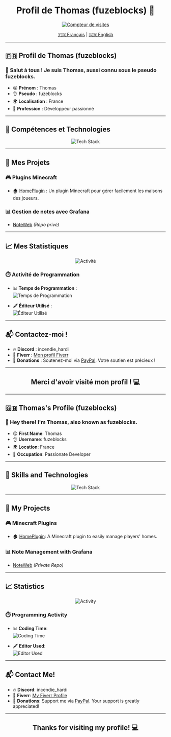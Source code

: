 <h1 align="center">Profil de Thomas (fuzeblocks) 👋</h1>

<p align="center">
  <a href="https://visitcount.itsvg.in">
    <img src="https://visitcount.itsvg.in/api?id=fuzeblocks&label=Profile%20Views&color=3&icon=5&pretty=true" alt="Compteur de visites" />
  </a>
</p>

<p align="center">
  <a href="#profil-francais">🇫🇷 Français</a> | <a href="#english-profile">🇬🇧 English</a>
</p>

---

<a id="profil-francais"></a>
## 🇫🇷 Profil de Thomas (fuzeblocks)

### 👋 Salut à tous ! Je suis **Thomas**, aussi connu sous le pseudo **fuzeblocks**.

- 😜 **Prénom** : Thomas  
- 👌 **Pseudo** : fuzeblocks  
- 🌍 **Localisation** : France  
- 💼 **Profession** : Développeur passionné  

---

## 🔧 Compétences et Technologies  
<div align="center">
  <img src="https://skillicons.dev/icons?i=java,js,html,css,git,github,minecraft" alt="Tech Stack" />
</div>

---

## 🚀 Mes Projets  

### 🎮 **Plugins Minecraft**  
- 🏠 [HomePlugin](https://github.com/fuzeblocks/HomePlugin) : Un plugin Minecraft pour gérer facilement les maisons des joueurs.

### 📊 **Gestion de notes avec Grafana**  
- [NoteWeb](https://notes.fuzeblocks.icu) _(Repo privé)_  

---

## 📈 Mes Statistiques  

<p align="center">
  <img src="https://wakatime.com/share/@fuzeblocks/baa801c8-17ad-4702-9b5a-b201d4e072a5.svg" alt="Activité" />
</p>

### ⏱️ Activité de Programmation  
- 📊 **Temps de Programmation** :  
  <img src="https://wakatime.com/share/@fuzeblocks/5e74bcae-91ae-4a57-8924-413becb56c7d.svg" alt="Temps de Programmation" />  

- 🖋️ **Éditeur Utilisé** :  
  <img src="https://wakatime.com/share/@fuzeblocks/7c177d34-3c18-421e-bf7e-d53532ad2d40.png" alt="Éditeur Utilisé" />  

---

## 📬 Contactez-moi !  
- 🔥 **Discord** : incendie_hardi  
- 💼 **Fiverr** : [Mon profil Fiverr](https://fr.fiverr.com/s/qDbA9jX)  
- 🙌 **Donations** : Soutenez-moi via [PayPal](https://www.paypal.com/paypalme/contactfuzeblocks?country.x=FR&locale.x=fr_FR). Votre soutien est précieux !  

---

<h2 align="center">Merci d'avoir visité mon profil ! 💻</h2>

---

<a id="english-profile"></a>
## 🇬🇧 Thomas's Profile (fuzeblocks)

### 👋 Hey there! I'm **Thomas**, also known as **fuzeblocks**.

- 😜 **First Name**: Thomas  
- 👌 **Username**: fuzeblocks  
- 🌍 **Location**: France  
- 💼 **Occupation**: Passionate Developer  

---

## 🔧 Skills and Technologies  
<div align="center">
  <img src="https://skillicons.dev/icons?i=java,js,html,css,git,github,minecraft" alt="Tech Stack" />
</div>

---

## 🚀 My Projects  

### 🎮 **Minecraft Plugins**  
- 🏠 [HomePlugin](https://github.com/fuzeblocks/HomePlugin): A Minecraft plugin to easily manage players' homes.

### 📊 **Note Management with Grafana**  
- [NoteWeb](https://notes.fuzeblocks.icu) _(Private Repo)_  

---

## 📈 Statistics  

<p align="center">
  <img src="https://wakatime.com/share/@fuzeblocks/baa801c8-17ad-4702-9b5a-b201d4e072a5.svg" alt="Activity" />
</p>

### ⏱️ Programming Activity  
- 📊 **Coding Time**:  
  <img src="https://wakatime.com/share/@fuzeblocks/5e74bcae-91ae-4a57-8924-413becb56c7d.svg" alt="Coding Time" />  

- 🖋️ **Editor Used**:  
  <img src="https://wakatime.com/share/@fuzeblocks/7c177d34-3c18-421e-bf7e-d53532ad2d40.png" alt="Editor Used" />  

---

## 📬 Contact Me!  
- 🔥 **Discord**: incendie_hardi  
- 💼 **Fiverr**: [My Fiverr Profile](https://fr.fiverr.com/s/qDbA9jX)  
- 🙌 **Donations**: Support me via [PayPal](https://www.paypal.com/paypalme/contactfuzeblocks?country.x=FR&locale.x=fr_FR). Your support is greatly appreciated!  

---

<h2 align="center">Thanks for visiting my profile! 💻</h2>
